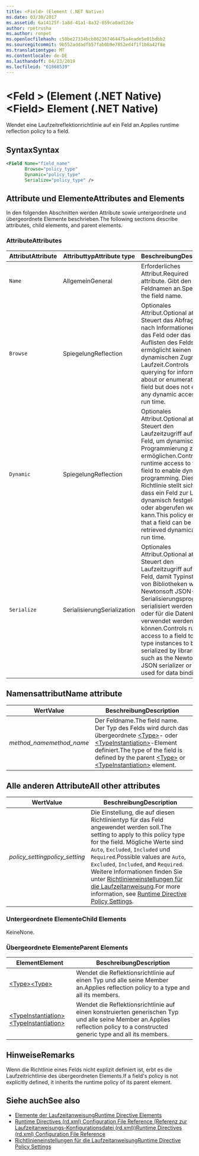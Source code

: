 ```yaml
---
title: <Field> (Element (.NET Native)
ms.date: 03/30/2017
ms.assetid: 6a14125f-1a8d-41a1-8a32-659ca0ad12de
author: rpetrusha
ms.author: ronpet
ms.openlocfilehash: c58be27334bcb862367464475a4eade5e01bdbb2
ms.sourcegitcommit: 9b552addadfb57fab0b9e7852ed4f1f1b8a42f8e
ms.translationtype: MT
ms.contentlocale: de-DE
ms.lasthandoff: 04/23/2019
ms.locfileid: "61868539"
---
```

# <a name="field-element-net-native"></a><span data-ttu-id="29036-102">\<Feld > (Element (.NET Native)</span><span class="sxs-lookup"><span data-stu-id="29036-102">\<Field> Element (.NET Native)</span></span>
<span data-ttu-id="29036-103">Wendet eine Laufzeitreflektionrichtlinie auf ein Feld an.</span><span class="sxs-lookup"><span data-stu-id="29036-103">Applies runtime reflection policy to a field.</span></span>  
  
## <a name="syntax"></a><span data-ttu-id="29036-104">Syntax</span><span class="sxs-lookup"><span data-stu-id="29036-104">Syntax</span></span>  
  
```xml  
<Field Name="field_name"  
       Browse="policy_type"  
       Dynamic="policy_type"  
       Serialize="policy_type" />  
```  
  
## <a name="attributes-and-elements"></a><span data-ttu-id="29036-105">Attribute und Elemente</span><span class="sxs-lookup"><span data-stu-id="29036-105">Attributes and Elements</span></span>  
 <span data-ttu-id="29036-106">In den folgenden Abschnitten werden Attribute sowie untergeordnete und übergeordnete Elemente beschrieben.</span><span class="sxs-lookup"><span data-stu-id="29036-106">The following sections describe attributes, child elements, and parent elements.</span></span>  
  
### <a name="attributes"></a><span data-ttu-id="29036-107">Attribute</span><span class="sxs-lookup"><span data-stu-id="29036-107">Attributes</span></span>  
  
|<span data-ttu-id="29036-108">Attribut</span><span class="sxs-lookup"><span data-stu-id="29036-108">Attribute</span></span>|<span data-ttu-id="29036-109">Attributtyp</span><span class="sxs-lookup"><span data-stu-id="29036-109">Attribute type</span></span>|<span data-ttu-id="29036-110">Beschreibung</span><span class="sxs-lookup"><span data-stu-id="29036-110">Description</span></span>|  
|---------------|--------------------|-----------------|  
|`Name`|<span data-ttu-id="29036-111">Allgemein</span><span class="sxs-lookup"><span data-stu-id="29036-111">General</span></span>|<span data-ttu-id="29036-112">Erforderliches Attribut.</span><span class="sxs-lookup"><span data-stu-id="29036-112">Required attribute.</span></span> <span data-ttu-id="29036-113">Gibt den Feldnamen an.</span><span class="sxs-lookup"><span data-stu-id="29036-113">Specifies the field name.</span></span>|  
|`Browse`|<span data-ttu-id="29036-114">Spiegelung</span><span class="sxs-lookup"><span data-stu-id="29036-114">Reflection</span></span>|<span data-ttu-id="29036-115">Optionales Attribut.</span><span class="sxs-lookup"><span data-stu-id="29036-115">Optional attribute.</span></span> <span data-ttu-id="29036-116">Steuert das Abfragen nach Informationen über das Feld oder das Auflisten des Felds, aber ermöglicht keinen dynamischen Zugriff zur Laufzeit.</span><span class="sxs-lookup"><span data-stu-id="29036-116">Controls querying for information about or enumerating the field but does not enable any dynamic access at run time.</span></span>|  
|`Dynamic`|<span data-ttu-id="29036-117">Spiegelung</span><span class="sxs-lookup"><span data-stu-id="29036-117">Reflection</span></span>|<span data-ttu-id="29036-118">Optionales Attribut.</span><span class="sxs-lookup"><span data-stu-id="29036-118">Optional attribute.</span></span> <span data-ttu-id="29036-119">Steuert den Laufzeitzugriff auf das Feld, um dynamische Programmierung zu ermöglichen.</span><span class="sxs-lookup"><span data-stu-id="29036-119">Controls runtime access to the field to enable dynamic programming.</span></span> <span data-ttu-id="29036-120">Diese Richtlinie stellt sicher, dass ein Feld zur Laufzeit dynamisch festgelegt oder abgerufen werden kann.</span><span class="sxs-lookup"><span data-stu-id="29036-120">This policy ensures that a field can be set or retrieved dynamically at run time.</span></span>|  
|`Serialize`|<span data-ttu-id="29036-121">Serialisierung</span><span class="sxs-lookup"><span data-stu-id="29036-121">Serialization</span></span>|<span data-ttu-id="29036-122">Optionales Attribut.</span><span class="sxs-lookup"><span data-stu-id="29036-122">Optional attribute.</span></span> <span data-ttu-id="29036-123">Steuert den Laufzeitzugriff auf ein Feld, damit Typinstanzen von Bibliotheken wie dem Newtonsoft JSON-Serialisierungsprogramm serialisiert werden können oder für die Datenbindung verwendet werden können.</span><span class="sxs-lookup"><span data-stu-id="29036-123">Controls runtime access to a field to enable type instances to be serialized by libraries such as the Newtonsoft JSON serializer or to be used for data binding.</span></span>|  
  
## <a name="name-attribute"></a><span data-ttu-id="29036-124">Namensattribut</span><span class="sxs-lookup"><span data-stu-id="29036-124">Name attribute</span></span>  
  
|<span data-ttu-id="29036-125">Wert</span><span class="sxs-lookup"><span data-stu-id="29036-125">Value</span></span>|<span data-ttu-id="29036-126">Beschreibung</span><span class="sxs-lookup"><span data-stu-id="29036-126">Description</span></span>|  
|-----------|-----------------|  
|<span data-ttu-id="29036-127">*method_name*</span><span class="sxs-lookup"><span data-stu-id="29036-127">*method_name*</span></span>|<span data-ttu-id="29036-128">Der Feldname.</span><span class="sxs-lookup"><span data-stu-id="29036-128">The field name.</span></span> <span data-ttu-id="29036-129">Der Typ des Felds wird durch das übergeordnete [\<Type>](../../../docs/framework/net-native/type-element-net-native.md)- oder [\<TypeInstantiation>](../../../docs/framework/net-native/typeinstantiation-element-net-native.md)-Element definiert.</span><span class="sxs-lookup"><span data-stu-id="29036-129">The type of the field is defined by the parent [\<Type>](../../../docs/framework/net-native/type-element-net-native.md) or [\<TypeInstantiation>](../../../docs/framework/net-native/typeinstantiation-element-net-native.md) element.</span></span>|  
  
## <a name="all-other-attributes"></a><span data-ttu-id="29036-130">Alle anderen Attribute</span><span class="sxs-lookup"><span data-stu-id="29036-130">All other attributes</span></span>  
  
|<span data-ttu-id="29036-131">Wert</span><span class="sxs-lookup"><span data-stu-id="29036-131">Value</span></span>|<span data-ttu-id="29036-132">Beschreibung</span><span class="sxs-lookup"><span data-stu-id="29036-132">Description</span></span>|  
|-----------|-----------------|  
|<span data-ttu-id="29036-133">*policy_setting*</span><span class="sxs-lookup"><span data-stu-id="29036-133">*policy_setting*</span></span>|<span data-ttu-id="29036-134">Die Einstellung, die auf diesen Richtlinientyp für das Feld angewendet werden soll.</span><span class="sxs-lookup"><span data-stu-id="29036-134">The setting to apply to this policy type for the field.</span></span> <span data-ttu-id="29036-135">Mögliche Werte sind `Auto`, `Excluded`, `Included` und `Required`.</span><span class="sxs-lookup"><span data-stu-id="29036-135">Possible values are `Auto`, `Excluded`, `Included`, and `Required`.</span></span> <span data-ttu-id="29036-136">Weitere Informationen finden Sie unter [Richtlinieneinstellungen für die Laufzeitanweisung](../../../docs/framework/net-native/runtime-directive-policy-settings.md).</span><span class="sxs-lookup"><span data-stu-id="29036-136">For more information, see [Runtime Directive Policy Settings](../../../docs/framework/net-native/runtime-directive-policy-settings.md).</span></span>|  
  
### <a name="child-elements"></a><span data-ttu-id="29036-137">Untergeordnete Elemente</span><span class="sxs-lookup"><span data-stu-id="29036-137">Child Elements</span></span>  
 <span data-ttu-id="29036-138">Keine</span><span class="sxs-lookup"><span data-stu-id="29036-138">None.</span></span>  
  
### <a name="parent-elements"></a><span data-ttu-id="29036-139">Übergeordnete Elemente</span><span class="sxs-lookup"><span data-stu-id="29036-139">Parent Elements</span></span>  
  
|<span data-ttu-id="29036-140">Element</span><span class="sxs-lookup"><span data-stu-id="29036-140">Element</span></span>|<span data-ttu-id="29036-141">Beschreibung</span><span class="sxs-lookup"><span data-stu-id="29036-141">Description</span></span>|  
|-------------|-----------------|  
|[<span data-ttu-id="29036-142">\<Type></span><span class="sxs-lookup"><span data-stu-id="29036-142">\<Type></span></span>](../../../docs/framework/net-native/type-element-net-native.md)|<span data-ttu-id="29036-143">Wendet die Reflektionsrichtlinie auf einen Typ und alle seine Member an.</span><span class="sxs-lookup"><span data-stu-id="29036-143">Applies reflection policy to a type and all its members.</span></span>|  
|[<span data-ttu-id="29036-144">\<TypeInstantiation></span><span class="sxs-lookup"><span data-stu-id="29036-144">\<TypeInstantiation></span></span>](../../../docs/framework/net-native/typeinstantiation-element-net-native.md)|<span data-ttu-id="29036-145">Wendet die Reflektionsrichtlinie auf einen konstruierten generischen Typ und alle seine Member an.</span><span class="sxs-lookup"><span data-stu-id="29036-145">Applies reflection policy to a constructed generic type and all its members.</span></span>|  
  
## <a name="remarks"></a><span data-ttu-id="29036-146">Hinweise</span><span class="sxs-lookup"><span data-stu-id="29036-146">Remarks</span></span>  
 <span data-ttu-id="29036-147">Wenn die Richtlinie eines Felds nicht explizit definiert ist, erbt es die Laufzeitrichtlinie des übergeordneten Elements.</span><span class="sxs-lookup"><span data-stu-id="29036-147">If a field's policy is not explicitly defined, it inherits the runtime policy of its parent element.</span></span>  
  
## <a name="see-also"></a><span data-ttu-id="29036-148">Siehe auch</span><span class="sxs-lookup"><span data-stu-id="29036-148">See also</span></span>

- [<span data-ttu-id="29036-149">Elemente der Laufzeitanweisung</span><span class="sxs-lookup"><span data-stu-id="29036-149">Runtime Directive Elements</span></span>](../../../docs/framework/net-native/runtime-directive-elements.md)
- [<span data-ttu-id="29036-150">Runtime Directives (rd.xml) Configuration File Reference (Referenz zur Laufzeitanweisungs-Konfigurationsdatei (rd.xml))</span><span class="sxs-lookup"><span data-stu-id="29036-150">Runtime Directives (rd.xml) Configuration File Reference</span></span>](../../../docs/framework/net-native/runtime-directives-rd-xml-configuration-file-reference.md)
- [<span data-ttu-id="29036-151">Richtlinieneinstellungen für die Laufzeitanweisung</span><span class="sxs-lookup"><span data-stu-id="29036-151">Runtime Directive Policy Settings</span></span>](../../../docs/framework/net-native/runtime-directive-policy-settings.md)
